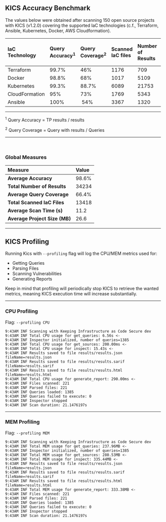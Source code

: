 ## KICS Accuracy Benchmark

The values below were obtained after scanning 150 open source projects with KICS (v1.2.0) covering
the supported IaC technologies (c.f., Terraform, Ansible, Kubernetes, Docker, AWS Cloudformation).


| IaC Technology    | Query Accuracy<sup>1</sup>    | Query Coverage<sup>2</sup> | Scanned IaC files​ | Number of Results​ | Average Scan Time​ (s) | Average Project Size (MB) |
| :---              | :---     | :---    | :--- | :---     | :---| :---|
| Terraform​         | 99.7%​    | 46%     | 1176​ | 709      | 6.6  | 33.4​ |
| Docker​            | 98.8%​​    | 68%​     | 1017​ | 5109     | 11   | 0.7 |​
| Kubernetes​        | 99.3%​​    | 88.7%​   | 6089​ | 21753    | 7    | 90 |​
| CloudFormation​    | 95%​      | 73%​     | 1769​ | 5343     | 10.2 | 4.8 |​
| Ansible ​          | 100%     |​ 54%​     | 3367​ | 1320     | 23.3 | 4.1 |​

---

<sup>1</sup> Query Accuracy = TP results / results

<sup>2</sup> Query Coverage = Query with results / Queries

---

<br/>

### Global Measures

|Measure                        | Value  |
| :---                          | :---   |
| **Average Accuracy**          | 98.6%  |
| **Total Number of Results**   | 34234  |
| **Average Query Coverage**    | 66.4%  |
| **Total Scanned IaC Files**   | 13418  |
| **Average Scan Time (s)**     | 11.2   |
| **Average Project Size (MB)** | 26.6   |

---
## KICS Profiling

Running Kics with ```--profiling``` flag will log the CPU/MEM metrics used for:

- Getting Queries
- Parsing Files
- Scanning Vulnerabilities
- Generating Reports

Keep in mind that profiling will periodically stop KICS to retrieve the wanted metrics, meaning KICS execution time will increase substantially.

---

### CPU Profiling

Flag: ```--profiling CPU```

```text
9:43AM INF Scanning with Keeping Infrastructure as Code Secure dev
9:43AM INF Total CPU usage for get_queries: 6.56s <-
9:43AM INF Inspector initialized, number of queries=1385
9:43AM INF Total CPU usage for get_sources: 200.00ms <-
9:43AM INF Total CPU usage for inspect: 15.43s <-
9:43AM INF Results saved to file results/results.json fileName=results.json
9:43AM INF Results saved to file results/results.sarif fileName=results.sarif
9:43AM INF Results saved to file results/results.html fileName=results.html
9:43AM INF Total CPU usage for generate_report: 290.00ms <-
9:43AM INF Files scanned: 221
9:43AM INF Parsed files: 221
9:43AM INF Queries loaded: 1385
9:43AM INF Queries failed to execute: 0
9:43AM INF Inspector stopped
9:43AM INF Scan duration: 21.1476197s
```
---
### MEM Profiling

Flag: ```--profiling MEM```

```text
9:43AM INF Scanning with Keeping Infrastructure as Code Secure dev
9:43AM INF Total MEM usage for get_queries: 237.96MB <-
9:43AM INF Inspector initialized, number of queries=1385
9:43AM INF Total MEM usage for get_sources: 280.53MB <-
9:43AM INF Total MEM usage for inspect: 335.44MB <-
9:43AM INF Results saved to file results/results.json fileName=results.json
9:43AM INF Results saved to file results/results.sarif fileName=results.sarif
9:43AM INF Results saved to file results/results.html fileName=results.html
9:43AM INF Total MEM usage for generate_report: 333.38MB <-
9:43AM INF Files scanned: 221
9:43AM INF Parsed files: 221
9:43AM INF Queries loaded: 1385
9:43AM INF Queries failed to execute: 0
9:43AM INF Inspector stopped
9:43AM INF Scan duration: 21.1476197s
```
